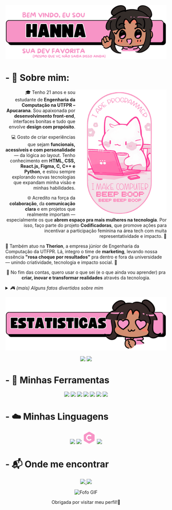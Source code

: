 ![alt text](./images/Hanna.svg)

# - 🎀 Sobre mim:
<img src="./images/Cat.svg" align="right" height="400
">

<P align= "right">
🎓 Tenho 21 anos e sou estudante de <strong>Engenharia da Computação na UTFPR – Apucarana</strong>. Sou apaixonada por <strong>desenvolvimento front-end</strong>, interfaces bonitas e tudo que envolve <strong>design com propósito</strong>.
</p>

<P align= "right">
💻 Gosto de criar experiências que sejam <strong>funcionais, acessíveis e com personalidade</strong> — da lógica ao layout. Tenho conhecimento em <strong>HTML, CSS, React.js, Figma, C, C++ e Python</strong>, e estou sempre explorando novas tecnologias que expandam minha visão e minhas habilidades.
</p>

<P align= "right">
🌐 Acredito na força da <strong>colaboração</strong>, da <strong>comunicação clara</strong> e em projetos que realmente importam — especialmente os que <strong>abrem espaço pra mais mulheres na tecnologia</strong>. Por isso, faço parte do projeto <strong>Codificadoras</strong>, que promove ações para incentivar a participação feminina na área tech com muita representatividade e impacto. 💜
</p>

<P align= "rigth">
🎯 Também atuo na <strong>Therion</strong>, a empresa júnior de Engenharia da Computação da UTFPR. Lá, integro o time de <strong>marketing</strong>, levando nossa essência <strong>"rosa choque por resultados"</strong> pra dentro e fora da universidade — unindo criatividade, tecnologia e impacto social. 🩷
<P align= "center">
🚀 No fim das contas, quero usar o que sei (e o que ainda vou aprender) pra <strong>criar, inovar e transformar realidades</strong> através da tecnologia.
</p>

<details>
<summary title="Clique pra abrir!"><em>🎮 (mais) Alguns fatos divertidos sobre mim</em></summary>


  <p align="center">
  🌍 Sonho em trabalhar de qualquer lugar do mundo, criar projetos com alma e <strong>viver daquilo que me empolga</strong>.
</p>

</details>

<p></p>

![alt text](./images/Estatisticas.svg)
<p align="center">
  <img 
    height="200" 
    src="https://github-readme-stats.vercel.app/api?username=hanntterene&show_icons=true&theme=tokyonight&title_color=ffb3ec&icon_color=ff9de6&text_color=fad6ff&bg_color=00000000&border_color=ffb3ec&locale=pt-br" 
  />
  <img 
    height="200" 
    src="https://github-readme-stats.vercel.app/api/top-langs/?username=hanntterene&layout=compact&theme=tokyonight&title_color=ffb3ec&text_color=fad6ff&bg_color=00000000&border_color=ffb3ec&langs_count=8&custom_title=Linguagens%20Favoritas" 
  />
</p>

# - 🐼 Minhas Ferramentas
<p align="center">
  <img src="https://img.icons8.com/?size=100&id=GflC6KLkdd0Y&format=png&color=f794c6" height = "35" />
  <img src="https://img.icons8.com/?size=100&id=HDd694003FZa&format=png&color=f794c6" height = "40" />
  <img src="https://img.icons8.com/?size=100&id=MSSIu6fxvJKT&format=png&color=f794c6" height = "40" />
  <img src="https://img.icons8.com/?size=100&id=047WZAFDnkVp&format=png&color=f794c6" height = "40" />
  <img src="https://img.icons8.com/?size=100&id=38571&format=png&color=f794c6" height = "40" />
  <img src="https://img.icons8.com/?size=100&id=qTLQNQjXAvIV&format=png&color=f794c6" height = "38" />
  <img src="https://img.icons8.com/?size=100&id=23028&format=png&color=f794c6" height = "40" />

</p>

# - ☁️ Minhas Linguagens
<p align="center">
  <img src="https://img.icons8.com/?size=100&id=12584&format=png&color=f794c6" height = "40" />
  <img src="https://img.icons8.com/?size=100&id=55199&format=png&color=f794c6" height = "40" />
  <img src="images\c.svg" height = "40" />
  <img src="https://img.icons8.com/?size=100&id=39854&format=png&color=f794c6" height = "40" />
</p>

# -  📬 Onde me encontrar

<p align="center"> 
  <a href="https://www.instagram.com/hanntterene/" target="_blank"> 
    <img src="https://img.shields.io/badge/Instagram-ff9de6?style=for-the-badge&logo=instagram&logoColor=white" /> 
  </a> 
  <a href="https://www.linkedin.com/in/lohanna-monteiro-8a8a051b4/" target="_blank"> 
    <img src="https://img.shields.io/badge/LinkedIn-e0b3ff?style=for-the-badge&logo=linkedin&logoColor=white" /> 
  </a> 
</p>

<p align="center" >
  <img height="300" src="https://user-images.githubusercontent.com/74038190/212750155-3ceddfbd-19d3-40a3-87af-8d329c8323c4.gif" alt="Fofo GIF"/>
</p>

<p align="center">
  Obrigada por visitar meu perfil!💜
</p>
